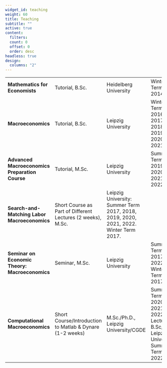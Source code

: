 ```yaml
---
widget_id: teaching
weight: 60
title: Teaching
subtitle: ""
active: true
content:
  filters:
  count: 0
  offset: 0
  order: desc
headless: true
design:
  columns: "2"
---
```


|   |   |   |   |
|---|---|---|---|
| **Mathematics for Economists** | Tutorial, B.Sc. | Heidelberg University | Winter Term 2014. |
| **Macroeconomics** | Tutorial, B.Sc. | Leipzig University | Winter Term 2016, 2017, 2018, 2019, 2020, 2021. |
| **Advanced Macroeconomics Preparation Course** | Tutorial, M.Sc. | Leipzig University | Summer Term 2019, 2020, 2021, 2022. |
| **Search-and-Matching Labor Macroeconomics** | Short Course as Part of Different Lectures (2 weeks), M.Sc. | Leipzig University: Summer Term 2017, 2018, 2019, 2020, 2021, 2022. Winter Term 2017. |
| **Seminar on Economic Theory: Macroeconomics** | Seminar, M.Sc. | Leipzig University | Summer Term 2017, 2022. Winter Term 2017. |
| **Computational Macroeconomics** | Short Course/Introduction to Matlab & Dynare (1-2 weeks) | M.Sc./Ph.D., Leipzig University/CGDE | Summer Term 2020, 2021, 2022. Lecture, B.Sc/M.Sc, Leipzig University: Summer Term 2022. |
